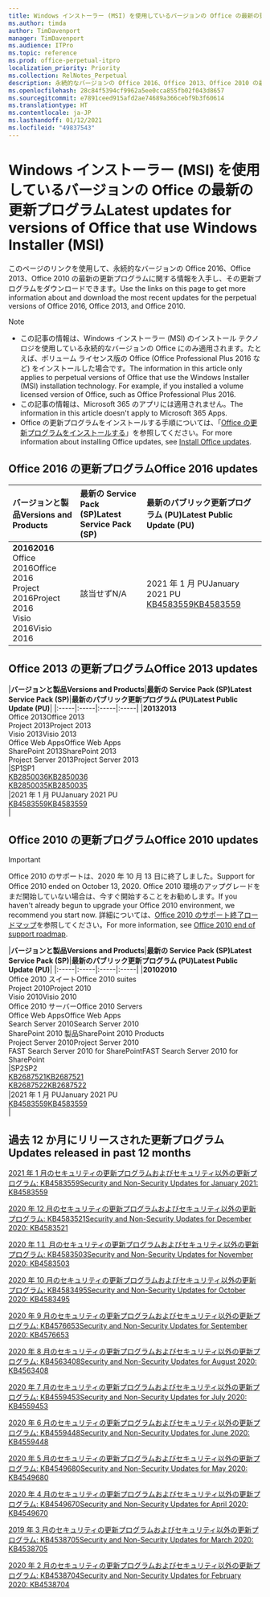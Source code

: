 ```yaml
---
title: Windows インストーラー (MSI) を使用しているバージョンの Office の最新の更新プログラム
ms.author: timda
author: TimDavenport
manager: TimDavenport
ms.audience: ITPro
ms.topic: reference
ms.prod: office-perpetual-itpro
localization_priority: Priority
ms.collection: RelNotes_Perpetual
description: 永続的なバージョンの Office 2016、Office 2013、Office 2010 の最新の更新プログラムの情報へのリンクを IT 技術者に提供します
ms.openlocfilehash: 28c84f5394cf9962a5ee0cca855fb02f043d8657
ms.sourcegitcommit: e7891ceed915afd2ae74689a366cebf9b3f60614
ms.translationtype: HT
ms.contentlocale: ja-JP
ms.lasthandoff: 01/12/2021
ms.locfileid: "49837543"
---
```

# <a name="latest-updates-for-versions-of-office-that-use-windows-installer-msi"></a><span data-ttu-id="40ae7-103">Windows インストーラー (MSI) を使用しているバージョンの Office の最新の更新プログラム</span><span class="sxs-lookup"><span data-stu-id="40ae7-103">Latest updates for versions of Office that use Windows Installer (MSI)</span></span>

<span data-ttu-id="40ae7-104">このページのリンクを使用して、永続的なバージョンの Office 2016、Office 2013、Office 2010 の最新の更新プログラムに関する情報を入手し、その更新プログラムをダウンロードできます。</span><span class="sxs-lookup"><span data-stu-id="40ae7-104">Use the links on this page to get more information about and download the most recent updates for the perpetual versions of Office 2016, Office 2013, and Office 2010.</span></span>
  
 
> [!NOTE]
> - <span data-ttu-id="40ae7-p101">この記事の情報は、Windows インストーラー (MSI) のインストール テクノロジを使用している永続的なバージョンの Office にのみ適用されます。たとえば、ボリューム ライセンス版の Office (Office Professional Plus 2016 など) をインストールした場合です。</span><span class="sxs-lookup"><span data-stu-id="40ae7-p101">The information in this article only applies to perpetual versions of Office that use the Windows Installer (MSI) installation technology. For example, if you installed a volume licensed version of Office, such as Office Professional Plus 2016.</span></span>
> - <span data-ttu-id="40ae7-107">この記事の情報は、Microsoft 365 のアプリには適用されません。</span><span class="sxs-lookup"><span data-stu-id="40ae7-107">The information in this article doesn't apply to Microsoft 365 Apps.</span></span>
> - <span data-ttu-id="40ae7-108">Office の更新プログラムをインストールする手順については、「[Office の更新プログラムをインストールする](https://support.office.com/article/2ab296f3-7f03-43a2-8e50-46de917611c5)」を参照してください。</span><span class="sxs-lookup"><span data-stu-id="40ae7-108">For more information about installing Office updates, see [Install Office updates](https://support.office.com/article/2ab296f3-7f03-43a2-8e50-46de917611c5).</span></span> 


## <a name="office-2016-updates"></a><span data-ttu-id="40ae7-109">Office 2016 の更新プログラム</span><span class="sxs-lookup"><span data-stu-id="40ae7-109">Office 2016 updates</span></span>

|<span data-ttu-id="40ae7-110">**バージョンと製品**</span><span class="sxs-lookup"><span data-stu-id="40ae7-110">**Versions and Products**</span></span>|<span data-ttu-id="40ae7-111">**最新の Service Pack (SP)**</span><span class="sxs-lookup"><span data-stu-id="40ae7-111">**Latest Service Pack (SP)**</span></span>|<span data-ttu-id="40ae7-112">**最新のパブリック更新プログラム (PU)**</span><span class="sxs-lookup"><span data-stu-id="40ae7-112">**Latest Public Update (PU)**</span></span>|
|:-----|:-----|:-----|
|<span data-ttu-id="40ae7-113">**2016**</span><span class="sxs-lookup"><span data-stu-id="40ae7-113">**2016**</span></span> <br/> <span data-ttu-id="40ae7-114">Office 2016</span><span class="sxs-lookup"><span data-stu-id="40ae7-114">Office 2016</span></span>  <br/> <span data-ttu-id="40ae7-115">Project 2016</span><span class="sxs-lookup"><span data-stu-id="40ae7-115">Project 2016</span></span>  <br/> <span data-ttu-id="40ae7-116">Visio 2016</span><span class="sxs-lookup"><span data-stu-id="40ae7-116">Visio 2016</span></span>  <br/> |<span data-ttu-id="40ae7-117">該当せず</span><span class="sxs-lookup"><span data-stu-id="40ae7-117">N/A</span></span>  <br/> |<span data-ttu-id="40ae7-118">2021 年 1 月 PU</span><span class="sxs-lookup"><span data-stu-id="40ae7-118">January 2021 PU</span></span>  <br/> [<span data-ttu-id="40ae7-119">KB4583559</span><span class="sxs-lookup"><span data-stu-id="40ae7-119">KB4583559</span></span>](https://support.microsoft.com/help/4583559) <br/> |
   
## <a name="office-2013-updates"></a><span data-ttu-id="40ae7-120">Office 2013 の更新プログラム</span><span class="sxs-lookup"><span data-stu-id="40ae7-120">Office 2013 updates</span></span>

|<span data-ttu-id="40ae7-121">**バージョンと製品**</span><span class="sxs-lookup"><span data-stu-id="40ae7-121">**Versions and Products**</span></span>|<span data-ttu-id="40ae7-122">**最新の Service Pack (SP)**</span><span class="sxs-lookup"><span data-stu-id="40ae7-122">**Latest Service Pack (SP)**</span></span>|<span data-ttu-id="40ae7-123">**最新のパブリック更新プログラム (PU)**</span><span class="sxs-lookup"><span data-stu-id="40ae7-123">**Latest Public Update (PU)**</span></span>|
|:-----|:-----|:-----|:-----|
|<span data-ttu-id="40ae7-124">**2013**</span><span class="sxs-lookup"><span data-stu-id="40ae7-124">**2013**</span></span> <br/> <span data-ttu-id="40ae7-125">Office 2013</span><span class="sxs-lookup"><span data-stu-id="40ae7-125">Office 2013</span></span>  <br/> <span data-ttu-id="40ae7-126">Project 2013</span><span class="sxs-lookup"><span data-stu-id="40ae7-126">Project 2013</span></span>  <br/> <span data-ttu-id="40ae7-127">Visio 2013</span><span class="sxs-lookup"><span data-stu-id="40ae7-127">Visio 2013</span></span>  <br/> <span data-ttu-id="40ae7-128">Office Web Apps</span><span class="sxs-lookup"><span data-stu-id="40ae7-128">Office Web Apps</span></span>  <br/> <span data-ttu-id="40ae7-129">SharePoint 2013</span><span class="sxs-lookup"><span data-stu-id="40ae7-129">SharePoint 2013</span></span>  <br/> <span data-ttu-id="40ae7-130">Project Server 2013</span><span class="sxs-lookup"><span data-stu-id="40ae7-130">Project Server 2013</span></span>  <br/> |<span data-ttu-id="40ae7-131">SP1</span><span class="sxs-lookup"><span data-stu-id="40ae7-131">SP1</span></span> <br/> [<span data-ttu-id="40ae7-132">KB2850036</span><span class="sxs-lookup"><span data-stu-id="40ae7-132">KB2850036</span></span>](https://support.microsoft.com/kb/2850036) <br/>[<span data-ttu-id="40ae7-133">KB2850035</span><span class="sxs-lookup"><span data-stu-id="40ae7-133">KB2850035</span></span>](https://support.microsoft.com/kb/2850035) <br/> |<span data-ttu-id="40ae7-134">2021 年 1 月 PU</span><span class="sxs-lookup"><span data-stu-id="40ae7-134">January 2021 PU</span></span>  <br/> [<span data-ttu-id="40ae7-135">KB4583559</span><span class="sxs-lookup"><span data-stu-id="40ae7-135">KB4583559</span></span>](https://support.microsoft.com/help/4583559) <br/> |
   
## <a name="office-2010-updates"></a><span data-ttu-id="40ae7-136">Office 2010 の更新プログラム</span><span class="sxs-lookup"><span data-stu-id="40ae7-136">Office 2010 updates</span></span>
> [!IMPORTANT]
> <span data-ttu-id="40ae7-137">Office 2010 のサポートは、2020 年 10 月 13 日に終了しました。</span><span class="sxs-lookup"><span data-stu-id="40ae7-137">Support for Office 2010 ended on October 13, 2020.</span></span> <span data-ttu-id="40ae7-138">Office 2010 環境のアップグレードをまだ開始していない場合は、今すぐ開始することをお勧めします。</span><span class="sxs-lookup"><span data-stu-id="40ae7-138">If you haven't already begun to upgrade your Office 2010 environment, we recommend you start now.</span></span> <span data-ttu-id="40ae7-139">詳細については、[Office 2010 のサポート終了ロードマップ](https://docs.microsoft.com/DeployOffice/office-2010-end-support-roadmap)を参照してください。</span><span class="sxs-lookup"><span data-stu-id="40ae7-139">For more information, see [Office 2010 end of support roadmap](https://docs.microsoft.com/DeployOffice/office-2010-end-support-roadmap).</span></span> 

|<span data-ttu-id="40ae7-140">**バージョンと製品**</span><span class="sxs-lookup"><span data-stu-id="40ae7-140">**Versions and Products**</span></span>|<span data-ttu-id="40ae7-141">**最新の Service Pack (SP)**</span><span class="sxs-lookup"><span data-stu-id="40ae7-141">**Latest Service Pack (SP)**</span></span>|<span data-ttu-id="40ae7-142">**最新のパブリック更新プログラム (PU)**</span><span class="sxs-lookup"><span data-stu-id="40ae7-142">**Latest Public Update (PU)**</span></span>|
|:-----|:-----|:-----|:-----|
|<span data-ttu-id="40ae7-143">**2010**</span><span class="sxs-lookup"><span data-stu-id="40ae7-143">**2010**</span></span> <br/> <span data-ttu-id="40ae7-144">Office 2010 スイート</span><span class="sxs-lookup"><span data-stu-id="40ae7-144">Office 2010 suites</span></span>  <br/> <span data-ttu-id="40ae7-145">Project 2010</span><span class="sxs-lookup"><span data-stu-id="40ae7-145">Project 2010</span></span>  <br/> <span data-ttu-id="40ae7-146">Visio 2010</span><span class="sxs-lookup"><span data-stu-id="40ae7-146">Visio 2010</span></span>  <br/> <span data-ttu-id="40ae7-147">Office 2010 サーバー</span><span class="sxs-lookup"><span data-stu-id="40ae7-147">Office 2010 Servers</span></span>  <br/> <span data-ttu-id="40ae7-148">Office Web Apps</span><span class="sxs-lookup"><span data-stu-id="40ae7-148">Office Web Apps</span></span>  <br/> <span data-ttu-id="40ae7-149">Search Server 2010</span><span class="sxs-lookup"><span data-stu-id="40ae7-149">Search Server 2010</span></span>  <br/> <span data-ttu-id="40ae7-150">SharePoint 2010 製品</span><span class="sxs-lookup"><span data-stu-id="40ae7-150">SharePoint 2010 Products</span></span>  <br/> <span data-ttu-id="40ae7-151">Project Server 2010</span><span class="sxs-lookup"><span data-stu-id="40ae7-151">Project Server 2010</span></span>  <br/> <span data-ttu-id="40ae7-152">FAST Search Server 2010 for SharePoint</span><span class="sxs-lookup"><span data-stu-id="40ae7-152">FAST Search Server 2010 for SharePoint</span></span>  <br/> |<span data-ttu-id="40ae7-153">SP2</span><span class="sxs-lookup"><span data-stu-id="40ae7-153">SP2</span></span> <br/>[<span data-ttu-id="40ae7-154">KB2687521</span><span class="sxs-lookup"><span data-stu-id="40ae7-154">KB2687521</span></span>](https://support.microsoft.com/kb/2687521) <br/> [<span data-ttu-id="40ae7-155">KB2687522</span><span class="sxs-lookup"><span data-stu-id="40ae7-155">KB2687522</span></span>](https://support.microsoft.com/kb/2687522) <br/> |<span data-ttu-id="40ae7-156">2021 年 1 月 PU</span><span class="sxs-lookup"><span data-stu-id="40ae7-156">January 2021 PU</span></span>  <br/> [<span data-ttu-id="40ae7-157">KB4583559</span><span class="sxs-lookup"><span data-stu-id="40ae7-157">KB4583559</span></span>](https://support.microsoft.com/help/4583559) <br/> |
   

   
## <a name="updates-released-in-past-12-months"></a><span data-ttu-id="40ae7-158">過去 12 か月にリリースされた更新プログラム</span><span class="sxs-lookup"><span data-stu-id="40ae7-158">Updates released in past 12 months</span></span>

[<span data-ttu-id="40ae7-159">2021 年 1 月のセキュリティの更新プログラムおよびセキュリティ以外の更新プログラム: KB4583559</span><span class="sxs-lookup"><span data-stu-id="40ae7-159">Security and Non-Security Updates for January 2021: KB4583559</span></span>](https://support.microsoft.com/help/4583559)

[<span data-ttu-id="40ae7-160">2020 年 12 月のセキュリティの更新プログラムおよびセキュリティ以外の更新プログラム: KB4583521</span><span class="sxs-lookup"><span data-stu-id="40ae7-160">Security and Non-Security Updates for December 2020: KB4583521</span></span>](https://support.microsoft.com/help/4583521)

[<span data-ttu-id="40ae7-161">2020 年 1１ 月のセキュリティの更新プログラムおよびセキュリティ以外の更新プログラム: KB4583503</span><span class="sxs-lookup"><span data-stu-id="40ae7-161">Security and Non-Security Updates for November 2020: KB4583503</span></span>](https://support.microsoft.com/help/4583503)

[<span data-ttu-id="40ae7-162">2020 年 10 月のセキュリティの更新プログラムおよびセキュリティ以外の更新プログラム: KB4583495</span><span class="sxs-lookup"><span data-stu-id="40ae7-162">Security and Non-Security Updates for October 2020: KB4583495</span></span>](https://support.microsoft.com/help/4583495)

[<span data-ttu-id="40ae7-163">2020 年 9 月のセキュリティの更新プログラムおよびセキュリティ以外の更新プログラム: KB4576653</span><span class="sxs-lookup"><span data-stu-id="40ae7-163">Security and Non-Security Updates for September 2020: KB4576653</span></span>](https://support.microsoft.com/help/4576653)

[<span data-ttu-id="40ae7-164">2020 年 8 月のセキュリティの更新プログラムおよびセキュリティ以外の更新プログラム: KB4563408</span><span class="sxs-lookup"><span data-stu-id="40ae7-164">Security and Non-Security Updates for August 2020: KB4563408</span></span>](https://support.microsoft.com/help/4563408)

[<span data-ttu-id="40ae7-165">2020 年 7 月のセキュリティの更新プログラムおよびセキュリティ以外の更新プログラム: KB4559453</span><span class="sxs-lookup"><span data-stu-id="40ae7-165">Security and Non-Security Updates for July 2020: KB4559453</span></span>](https://support.microsoft.com/help/4559453)

[<span data-ttu-id="40ae7-166">2020 年 6 月のセキュリティの更新プログラムおよびセキュリティ以外の更新プログラム: KB4559448</span><span class="sxs-lookup"><span data-stu-id="40ae7-166">Security and Non-Security Updates for June 2020: KB4559448</span></span>](https://support.microsoft.com/help/4559448)

[<span data-ttu-id="40ae7-167">2020 年 5 月のセキュリティの更新プログラムおよびセキュリティ以外の更新プログラム: KB4549680</span><span class="sxs-lookup"><span data-stu-id="40ae7-167">Security and Non-Security Updates for May 2020: KB4549680</span></span>](https://support.microsoft.com/help/4549680)

[<span data-ttu-id="40ae7-168">2020 年 4 月のセキュリティの更新プログラムおよびセキュリティ以外の更新プログラム: KB4549670</span><span class="sxs-lookup"><span data-stu-id="40ae7-168">Security and Non-Security Updates for April 2020: KB4549670</span></span>](https://support.microsoft.com/help/4549670)

[<span data-ttu-id="40ae7-169">2019 年 3 月のセキュリティの更新プログラムおよびセキュリティ以外の更新プログラム: KB4538705</span><span class="sxs-lookup"><span data-stu-id="40ae7-169">Security and Non-Security Updates for March 2020: KB4538705</span></span>](https://support.microsoft.com/help/4538705)

[<span data-ttu-id="40ae7-170">2020 年 2 月のセキュリティの更新プログラムおよびセキュリティ以外の更新プログラム: KB4538704</span><span class="sxs-lookup"><span data-stu-id="40ae7-170">Security and Non-Security Updates for February 2020: KB4538704</span></span>](https://support.microsoft.com/help/4538704)




 




</br>